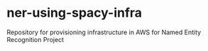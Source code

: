 # ner-using-spacy-infra
Repository for provisioning infrastructure in AWS for Named Entity Recognition Project
